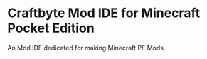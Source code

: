 # Craftbyte Mod IDE for Minecraft Pocket Edition
An Mod IDE dedicated for making Minecraft PE Mods.
